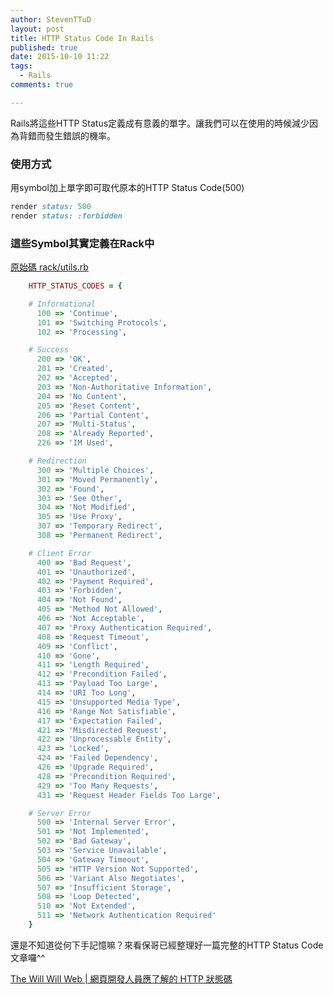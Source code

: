 ```yaml
---
author: StevenTTuD
layout: post
title: HTTP Status Code In Rails
published: true
date: 2015-10-10 11:22
tags:
  - Rails
comments: true

---
```

Rails將這些HTTP Status定義成有意義的單字。讓我們可以在使用的時候減少因為背錯而發生錯誤的機率。

### 使用方式

用symbol加上單字即可取代原本的HTTP Status Code(500)

```rb
render status: 500
render status: :forbidden
```

### 這些Symbol其實定義在Rack中

[原始碼 rack/utils.rb](https://github.com/rack/rack/blob/master/lib/rack/utils.rb#L452-L515)

```rb
    HTTP_STATUS_CODES = {

    # Informational
      100 => 'Continue',
      101 => 'Switching Protocols',
      102 => 'Processing',

    # Success
      200 => 'OK',
      201 => 'Created',
      202 => 'Accepted',
      203 => 'Non-Authoritative Information',
      204 => 'No Content',
      205 => 'Reset Content',
      206 => 'Partial Content',
      207 => 'Multi-Status',
      208 => 'Already Reported',
      226 => 'IM Used',

    # Redirection
      300 => 'Multiple Choices',
      301 => 'Moved Permanently',
      302 => 'Found',
      303 => 'See Other',
      304 => 'Not Modified',
      305 => 'Use Proxy',
      307 => 'Temporary Redirect',
      308 => 'Permanent Redirect',

    # Client Error
      400 => 'Bad Request',
      401 => 'Unauthorized',
      402 => 'Payment Required',
      403 => 'Forbidden',
      404 => 'Not Found',
      405 => 'Method Not Allowed',
      406 => 'Not Acceptable',
      407 => 'Proxy Authentication Required',
      408 => 'Request Timeout',
      409 => 'Conflict',
      410 => 'Gone',
      411 => 'Length Required',
      412 => 'Precondition Failed',
      413 => 'Payload Too Large',
      414 => 'URI Too Long',
      415 => 'Unsupported Media Type',
      416 => 'Range Not Satisfiable',
      417 => 'Expectation Failed',
      421 => 'Misdirected Request',
      422 => 'Unprocessable Entity',
      423 => 'Locked',
      424 => 'Failed Dependency',
      426 => 'Upgrade Required',
      428 => 'Precondition Required',
      429 => 'Too Many Requests',
      431 => 'Request Header Fields Too Large',

    # Server Error
      500 => 'Internal Server Error',
      501 => 'Not Implemented',
      502 => 'Bad Gateway',
      503 => 'Service Unavailable',
      504 => 'Gateway Timeout',
      505 => 'HTTP Version Not Supported',
      506 => 'Variant Also Negotiates',
      507 => 'Insufficient Storage',
      508 => 'Loop Detected',
      510 => 'Not Extended',
      511 => 'Network Authentication Required'
    }
```
還是不知道從何下手記憶嘛？來看保哥已經整理好一篇完整的HTTP Status Code文章囉^^

[The Will Will Web | 網頁開發人員應了解的 HTTP 狀態碼](http://blog.miniasp.com/post/2009/01/16/Web-developer-should-know-about-HTTP-Status-Code.aspx)